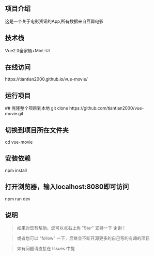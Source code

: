 <h2>项目介绍</h2>

这是一个关于电影资讯的App,所有数据来自豆瓣电影

<h2>技术栈</h2>
Vue2.0全家桶+Mint-UI

<h2>在线访问</h2>
https://tiantian2000.github.io/vue-movie/

<h2>运行项目</h2>
## 克隆整个项目到本地
git clone https://github.com/tiantian2000/vue-movie.git

## 切换到项目所在文件夹
cd vue-movie

## 安装依赖
npm install

## 打开浏览器，输入localhost:8080即可访问
npm run dev


## 说明
>  如果对您有帮助，您可以点右上角 "Star" 支持一下 谢谢！

>  或者您可以 "follow" 一下，后继会不断开源更多的自己写的有趣的项目

> 如有问题请直接在 Issues 中提



